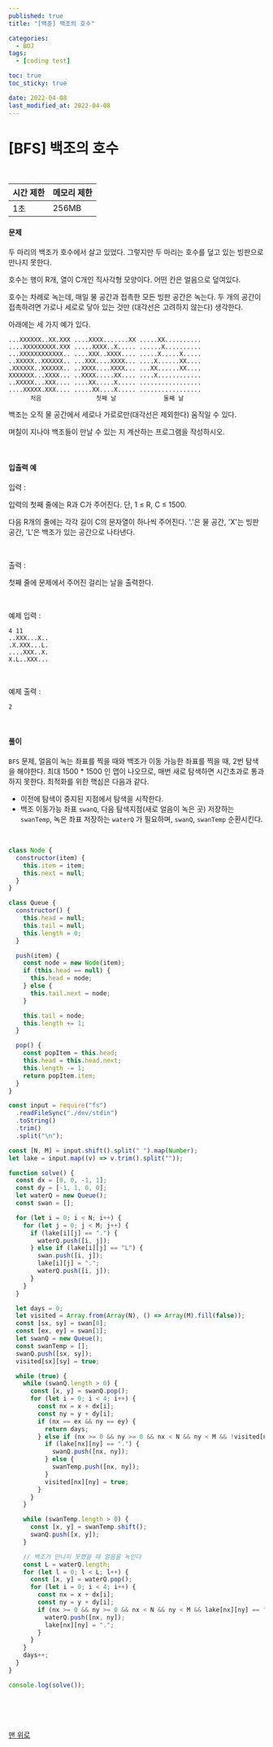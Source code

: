 ```yaml
---
published: true
title: "[백준] 백조의 호수"

categories:
  - BOJ
tags:
  - [coding test]

toc: true
toc_sticky: true

date: 2022-04-08
last_modified_at: 2022-04-08
---
```


# [BFS] 백조의 호수

<br>

| 시간 제한 | 메모리 제한 |
| --------- | ----------- |
| 1초       | 256MB       |

#### 문제

두 마리의 백조가 호수에서 살고 있었다. 그렇지만 두 마리는 호수를 덮고 있는 빙판으로 만나지 못한다.

호수는 행이 R개, 열이 C개인 직사각형 모양이다. 어떤 칸은 얼음으로 덮여있다.

호수는 차례로 녹는데, 매일 물 공간과 접촉한 모든 빙판 공간은 녹는다. 두 개의 공간이 접촉하려면 가로나 세로로 닿아 있는 것만 (대각선은 고려하지 않는다) 생각한다.

아래에는 세 가지 예가 있다.

```
...XXXXXX..XX.XXX ....XXXX.......XX .....XX..........
....XXXXXXXXX.XXX .....XXXX..X..... ......X..........
...XXXXXXXXXXXX.. ....XXX..XXXX.... .....X.....X.....
..XXXXX..XXXXXX.. ...XXX....XXXX... ....X......XX....
.XXXXXX..XXXXXX.. ..XXXX....XXXX... ...XX......XX....
XXXXXXX...XXXX... ..XXXX.....XX.... ....X............
..XXXXX...XXX.... ....XX.....X..... .................
....XXXXX.XXX.... .....XX....X..... .................
      처음               첫째 날             둘째 날
```

백조는 오직 물 공간에서 세로나 가로로만(대각선은 제외한다) 움직일 수 있다.

며칠이 지나야 백조들이 만날 수 있는 지 계산하는 프로그램을 작성하시오.

<br>

#### 입출력 예

입력 :

입력의 첫째 줄에는 R과 C가 주어진다. 단, 1 ≤ R, C ≤ 1500.

다음 R개의 줄에는 각각 길이 C의 문자열이 하나씩 주어진다. '.'은 물 공간, 'X'는 빙판 공간, 'L'은 백조가 있는 공간으로 나타낸다.

<br>

출력 :

첫째 줄에 문제에서 주어진 걸리는 날을 출력한다.

<br>

예제 입력 :

```
4 11
..XXX...X..
.X.XXX...L.
....XXX..X.
X.L..XXX...
```

<br>

예제 출력 :

```
2
```

<br>

#### 풀이

`BFS` 문제, 얼음이 녹는 좌표를 찍을 때와 백조가 이동 가능한 좌표를 찍을 때, 2번 탐색을 해야한다. 최대 1500 \* 1500 인 맵이 나오므로, 매번 새로 탐색하면 시간초과로 통과하지 못한다. 최적화를 위한 핵심은 다음과 같다.

- 이전에 탐색이 중지된 지점에서 탐색을 시작한다.
- 백조 이동가능 좌표 `swanQ`, 다음 탐색지점(새로 얼음이 녹은 곳) 저장하는 `swanTemp`, 녹은 좌표 저장하는 `waterQ` 가 필요하며, `swanQ`, `swanTemp` 순환시킨다.

<br>

```js
class Node {
  constructor(item) {
    this.item = item;
    this.next = null;
  }
}

class Queue {
  constructor() {
    this.head = null;
    this.tail = null;
    this.length = 0;
  }

  push(item) {
    const node = new Node(item);
    if (this.head == null) {
      this.head = node;
    } else {
      this.tail.next = node;
    }

    this.tail = node;
    this.length += 1;
  }

  pop() {
    const popItem = this.head;
    this.head = this.head.next;
    this.length -= 1;
    return popItem.item;
  }
}

const input = require("fs")
  .readFileSync("./dev/stdin")
  .toString()
  .trim()
  .split("\n");

const [N, M] = input.shift().split(" ").map(Number);
let lake = input.map((v) => v.trim().split(""));

function solve() {
  const dx = [0, 0, -1, 1];
  const dy = [-1, 1, 0, 0];
  let waterQ = new Queue();
  const swan = [];

  for (let i = 0; i < N; i++) {
    for (let j = 0; j < M; j++) {
      if (lake[i][j] == ".") {
        waterQ.push([i, j]);
      } else if (lake[i][j] == "L") {
        swan.push([i, j]);
        lake[i][j] = ".";
        waterQ.push([i, j]);
      }
    }
  }

  let days = 0;
  let visited = Array.from(Array(N), () => Array(M).fill(false));
  const [sx, sy] = swan[0];
  const [ex, ey] = swan[1];
  let swanQ = new Queue();
  const swanTemp = [];
  swanQ.push([sx, sy]);
  visited[sx][sy] = true;

  while (true) {
    while (swanQ.length > 0) {
      const [x, y] = swanQ.pop();
      for (let i = 0; i < 4; i++) {
        const nx = x + dx[i];
        const ny = y + dy[i];
        if (nx == ex && ny == ey) {
          return days;
        } else if (nx >= 0 && ny >= 0 && nx < N && ny < M && !visited[nx][ny]) {
          if (lake[nx][ny] == ".") {
            swanQ.push([nx, ny]);
          } else {
            swanTemp.push([nx, ny]);
          }
          visited[nx][ny] = true;
        }
      }
    }

    while (swanTemp.length > 0) {
      const [x, y] = swanTemp.shift();
      swanQ.push([x, y]);
    }

    // 백조가 만나지 못했을 때 얼음을 녹인다
    const L = waterQ.length;
    for (let l = 0; l < L; l++) {
      const [x, y] = waterQ.pop();
      for (let i = 0; i < 4; i++) {
        const nx = x + dx[i];
        const ny = y + dy[i];
        if (nx >= 0 && ny >= 0 && nx < N && ny < M && lake[nx][ny] == "X") {
          waterQ.push([nx, ny]);
          lake[nx][ny] = ".";
        }
      }
    }
    days++;
  }
}

console.log(solve());
```

<br>
<br>
<br>

[맨 위로](#)
